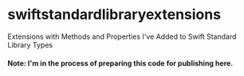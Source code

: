 # swiftstandardlibraryextensions
Extensions with Methods and Properties I've Added to Swift Standard Library Types

#### Note: I'm in the process of preparing this code for publishing here.
